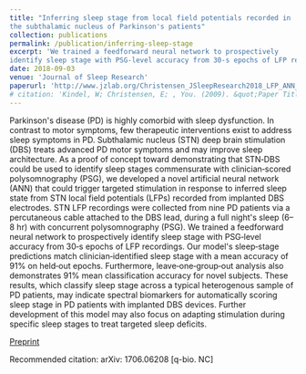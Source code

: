 ```yaml
---
title: "Inferring sleep stage from local field potentials recorded in
the subthalamic nucleus of Parkinson's patients"
collection: publications
permalink: /publication/inferring-sleep-stage
excerpt: 'We trained a feedforward neural network to prospectively
identify sleep stage with PSG‐level accuracy from 30‐s epochs of LFP recordings in human PD patients'
date: 2018-09-03
venue: 'Journal of Sleep Research'
paperurl: 'http://www.jzlab.org/Christensen_JSleepResearch2018_LFP_ANN_DBS.pdf'
# citation: 'Kindel, W; Christensen, E; , You. (2009). &quot;Paper Title Number 1.&quot; <i>Journal 1</i>. 1(1).'
---
```


Parkinson's disease (PD) is highly comorbid with sleep dysfunction. In contrast to
motor symptoms, few therapeutic interventions exist to address sleep symptoms in
PD. Subthalamic nucleus (STN) deep brain stimulation (DBS) treats advanced PD
motor symptoms and may improve sleep architecture. As a proof of concept toward
demonstrating that STN‐DBS could be used to identify sleep stages commensurate
with clinician‐scored polysomnography (PSG), we developed a novel artificial neural
network (ANN) that could trigger targeted stimulation in response to inferred sleep
state from STN local field potentials (LFPs) recorded from implanted DBS electrodes.
STN LFP recordings were collected from nine PD patients via a percutaneous cable
attached to the DBS lead, during a full night's sleep (6–8 hr) with concurrent
polysomnography (PSG). We trained a feedforward neural network to prospectively
identify sleep stage with PSG‐level accuracy from 30‐s epochs of LFP recordings. Our
model's sleep‐stage predictions match clinician‐identified sleep stage with a mean
accuracy of 91% on held‐out epochs. Furthermore, leave‐one‐group‐out analysis also
demonstrates 91% mean classification accuracy for novel subjects. These results,
which classify sleep stage across a typical heterogenous sample of PD patients, may
indicate spectral biomarkers for automatically scoring sleep stage in PD patients with
implanted DBS devices. Further development of this model may also focus on adapting stimulation during specific sleep stages to treat targeted sleep deficits.

[Preprint](https://arxiv.org/pdf/1706.06208)

Recommended citation: arXiv: 1706.06208 [q-bio. NC]
